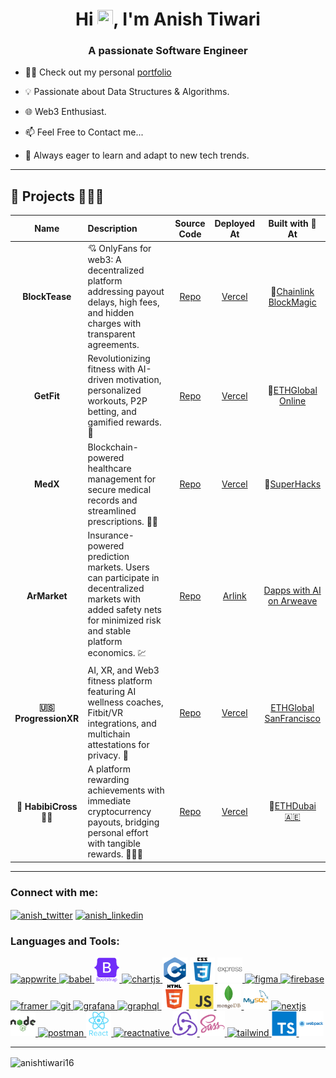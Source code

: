 
<h1 align="center">Hi <img src="https://media.giphy.com/media/hvRJCLFzcasrR4ia7z/giphy.gif" width="25px" height="25px">, I'm Anish Tiwari</h1>
<h3 align="center">A passionate Software Engineer</h3>

- 👨‍💻 Check out my personal [portfolio](https://anishtiwari.netlify.app)

- 💡 Passionate about Data Structures & Algorithms.

- 🌐 Web3 Enthusiast.

- 📫 Feel Free to Contact me...

- 🎯 Always eager to learn and adapt to new tech trends.
<hr />

## 🚀 Projects 🚣🏻‍♂️

| Name | Description | Source Code | Deployed At | Built with 🤍 At |
|:----:|:------------|:-----------:|:-----------:|:--------:|
| **BlockTease** | 💘 OnlyFans for web3: A decentralized platform addressing payout delays, high fees, and hidden charges with transparent agreements. | [Repo](https://github.com/BlockTease-BlockMagic) | [Vercel](https://blocktease.vercel.app/) | 🏅[Chainlink BlockMagic](https://devpost.com/software/blocktease) |
| **GetFit** | Revolutionizing fitness with AI-driven motivation, personalized workouts, P2P betting, and gamified rewards. 💪 | [Repo](https://github.com/getFit-EthOnline) | [Vercel](https://getfit-ethonline.vercel.app/) | 🏅[ETHGlobal Online](https://ethglobal.com/showcase/getfit-7kj6t) |
| **MedX** | Blockchain-powered healthcare management for secure medical records and streamlined prescriptions. 👩‍⚕️ | [Repo](https://github.com/medX-Superhacks) | [Vercel](https://medx-superhack.vercel.app/) | 🏅[SuperHacks](https://ethglobal.com/showcase/medx-fdmxz) |
| **ArMarket** | Insurance-powered prediction markets. Users can participate in decentralized markets with added safety nets for minimized risk and stable platform economics. 💹 | [Repo](https://protocol.land/#/repository/cd567d15-c41a-47a5-951c-7562574ad436) | [Arlink](https://ar-ao_arlink.ar-io.dev/) | [Dapps with AI on Arweave](https://devpost.com/software/insurarchy) |
| **🇺🇸 ProgressionXR** | AI, XR, and Web3 fitness platform featuring AI wellness coaches, Fitbit/VR integrations, and multichain attestations for privacy. 🚀 | [Repo](https://ethglobal.com/showcase/progressionxr-84tjv) | [Vercel](https://progression-xr.vercel.app/health-gains) | [ETHGlobal SanFrancisco](https://ethglobal.com/showcase/progressionxr-84tjv) |
| **🌊 HabibiCross 🏃🌉** | A platform rewarding achievements with immediate cryptocurrency payouts, bridging personal effort with tangible rewards. 🌊🏃🌉 | [Repo](https://github.com/eth-dubai-habibi-cross) | [Vercel](https://habibi-cross-frontend.vercel.app/) | 🏅[ETHDubai 🇦🇪](https://devfolio.co/projects/habibicross-905d) |

---
<h3 align="left">Connect with me:</h3>
<p align="left">
<a href="https://twitter.com/AnishTiw" target="blank"><img align="center" src="https://raw.githubusercontent.com/rahuldkjain/github-profile-readme-generator/master/src/images/icons/Social/twitter.svg" alt="anish_twitter" height="30" width="40" /></a>
<a href="https://www.linkedin.com/in/anish-tiwari-a5923b207/" target="blank"><img align="center" src="https://raw.githubusercontent.com/rahuldkjain/github-profile-readme-generator/master/src/images/icons/Social/linked-in-alt.svg" alt="anish_linkedin" height="30" width="40" /></a>
</p>

<h3 align="left">Languages and Tools:</h3>
<p align="left"> <a href="https://appwrite.io" target="_blank" rel="noreferrer"> <img src="https://www.vectorlogo.zone/logos/appwriteio/appwriteio-icon.svg" alt="appwrite" width="40" height="40"/> </a> <a href="https://babeljs.io/" target="_blank" rel="noreferrer"> <img src="https://www.vectorlogo.zone/logos/babeljs/babeljs-icon.svg" alt="babel" width="40" height="40"/> </a> <a href="https://getbootstrap.com" target="_blank" rel="noreferrer"> <img src="https://raw.githubusercontent.com/devicons/devicon/master/icons/bootstrap/bootstrap-plain-wordmark.svg" alt="bootstrap" width="40" height="40"/> </a> <a href="https://www.chartjs.org" target="_blank" rel="noreferrer"> <img src="https://www.chartjs.org/media/logo-title.svg" alt="chartjs" width="40" height="40"/> </a> <a href="https://www.w3schools.com/cpp/" target="_blank" rel="noreferrer"> <img src="https://raw.githubusercontent.com/devicons/devicon/master/icons/cplusplus/cplusplus-original.svg" alt="cplusplus" width="40" height="40"/> </a> <a href="https://www.w3schools.com/css/" target="_blank" rel="noreferrer"> <img src="https://raw.githubusercontent.com/devicons/devicon/master/icons/css3/css3-original-wordmark.svg" alt="css3" width="40" height="40"/> </a> <a href="https://expressjs.com" target="_blank" rel="noreferrer"> <img src="https://raw.githubusercontent.com/devicons/devicon/master/icons/express/express-original-wordmark.svg" alt="express" width="40" height="40"/> </a> <a href="https://www.figma.com/" target="_blank" rel="noreferrer"> <img src="https://www.vectorlogo.zone/logos/figma/figma-icon.svg" alt="figma" width="40" height="40"/> </a> <a href="https://firebase.google.com/" target="_blank" rel="noreferrer"> <img src="https://www.vectorlogo.zone/logos/firebase/firebase-icon.svg" alt="firebase" width="40" height="40"/> </a> <a href="https://www.framer.com/" target="_blank" rel="noreferrer"> <img src="https://www.vectorlogo.zone/logos/framer/framer-icon.svg" alt="framer" width="40" height="40"/> </a> <a href="https://git-scm.com/" target="_blank" rel="noreferrer"> <img src="https://www.vectorlogo.zone/logos/git-scm/git-scm-icon.svg" alt="git" width="40" height="40"/> </a> <a href="https://grafana.com" target="_blank" rel="noreferrer"> <img src="https://www.vectorlogo.zone/logos/grafana/grafana-icon.svg" alt="grafana" width="40" height="40"/> </a> <a href="https://graphql.org" target="_blank" rel="noreferrer"> <img src="https://www.vectorlogo.zone/logos/graphql/graphql-icon.svg" alt="graphql" width="40" height="40"/> </a> <a href="https://www.w3.org/html/" target="_blank" rel="noreferrer"> <img src="https://raw.githubusercontent.com/devicons/devicon/master/icons/html5/html5-original-wordmark.svg" alt="html5" width="40" height="40"/> </a> <a href="https://developer.mozilla.org/en-US/docs/Web/JavaScript" target="_blank" rel="noreferrer"> <img src="https://raw.githubusercontent.com/devicons/devicon/master/icons/javascript/javascript-original.svg" alt="javascript" width="40" height="40"/> </a> <a href="https://www.mongodb.com/" target="_blank" rel="noreferrer"> <img src="https://raw.githubusercontent.com/devicons/devicon/master/icons/mongodb/mongodb-original-wordmark.svg" alt="mongodb" width="40" height="40"/> </a> <a href="https://www.mysql.com/" target="_blank" rel="noreferrer"> <img src="https://raw.githubusercontent.com/devicons/devicon/master/icons/mysql/mysql-original-wordmark.svg" alt="mysql" width="40" height="40"/> </a> <a href="https://nextjs.org/" target="_blank" rel="noreferrer"> <img src="https://cdn.worldvectorlogo.com/logos/nextjs-2.svg" alt="nextjs" width="40" height="40"/> </a> <a href="https://nodejs.org" target="_blank" rel="noreferrer"> <img src="https://raw.githubusercontent.com/devicons/devicon/master/icons/nodejs/nodejs-original-wordmark.svg" alt="nodejs" width="40" height="40"/> </a> <a href="https://postman.com" target="_blank" rel="noreferrer"> <img src="https://www.vectorlogo.zone/logos/getpostman/getpostman-icon.svg" alt="postman" width="40" height="40"/> </a> <a href="https://reactjs.org/" target="_blank" rel="noreferrer"> <img src="https://raw.githubusercontent.com/devicons/devicon/master/icons/react/react-original-wordmark.svg" alt="react" width="40" height="40"/> </a> <a href="https://reactnative.dev/" target="_blank" rel="noreferrer"> <img src="https://reactnative.dev/img/header_logo.svg" alt="reactnative" width="40" height="40"/> </a> <a href="https://redux.js.org" target="_blank" rel="noreferrer"> <img src="https://raw.githubusercontent.com/devicons/devicon/master/icons/redux/redux-original.svg" alt="redux" width="40" height="40"/> </a> <a href="https://sass-lang.com" target="_blank" rel="noreferrer"> <img src="https://raw.githubusercontent.com/devicons/devicon/master/icons/sass/sass-original.svg" alt="sass" width="40" height="40"/> </a> <a href="https://tailwindcss.com/" target="_blank" rel="noreferrer"> <img src="https://www.vectorlogo.zone/logos/tailwindcss/tailwindcss-icon.svg" alt="tailwind" width="40" height="40"/> </a> <a href="https://www.typescriptlang.org/" target="_blank" rel="noreferrer"> <img src="https://raw.githubusercontent.com/devicons/devicon/master/icons/typescript/typescript-original.svg" alt="typescript" width="40" height="40"/> </a> <a href="https://webpack.js.org" target="_blank" rel="noreferrer"> <img src="https://raw.githubusercontent.com/devicons/devicon/d00d0969292a6569d45b06d3f350f463a0107b0d/icons/webpack/webpack-original-wordmark.svg" alt="webpack" width="40" height="40"/> </a> </p>
<hr />
<img align="center" src="https://github-readme-streak-stats.herokuapp.com/?user=anishtiwari16&theme=radical" alt="anishtiwari16" align="right" width = "45%"/>

